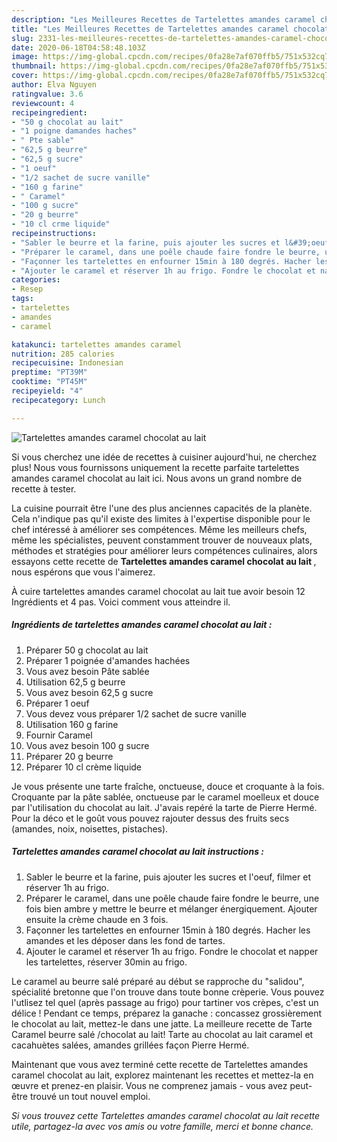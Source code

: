 ```yaml
---
description: "Les Meilleures Recettes de Tartelettes amandes caramel chocolat au lait"
title: "Les Meilleures Recettes de Tartelettes amandes caramel chocolat au lait"
slug: 2331-les-meilleures-recettes-de-tartelettes-amandes-caramel-chocolat-au-lait
date: 2020-06-18T04:58:48.103Z
image: https://img-global.cpcdn.com/recipes/0fa28e7af070ffb5/751x532cq70/tartelettes-amandes-caramel-chocolat-au-lait-photo-principale-de-la-recette.jpg
thumbnail: https://img-global.cpcdn.com/recipes/0fa28e7af070ffb5/751x532cq70/tartelettes-amandes-caramel-chocolat-au-lait-photo-principale-de-la-recette.jpg
cover: https://img-global.cpcdn.com/recipes/0fa28e7af070ffb5/751x532cq70/tartelettes-amandes-caramel-chocolat-au-lait-photo-principale-de-la-recette.jpg
author: Elva Nguyen
ratingvalue: 3.6
reviewcount: 4
recipeingredient:
- "50 g chocolat au lait"
- "1 poigne damandes haches"
- " Pte sable"
- "62,5 g beurre"
- "62,5 g sucre"
- "1 oeuf"
- "1/2 sachet de sucre vanille"
- "160 g farine"
- " Caramel"
- "100 g sucre"
- "20 g beurre"
- "10 cl crme liquide"
recipeinstructions:
- "Sabler le beurre et la farine, puis ajouter les sucres et l&#39;oeuf, filmer et réserver 1h au frigo."
- "Préparer le caramel, dans une poêle chaude faire fondre le beurre, une fois bien ambre y mettre le beurre et mélanger énergiquement. Ajouter ensuite la crème chaude en 3 fois."
- "Façonner les tartelettes en enfourner 15min à 180 degrés. Hacher les amandes et les déposer dans les fond de tartes."
- "Ajouter le caramel et réserver 1h au frigo. Fondre le chocolat et napper les tartelettes, réserver 30min au frigo."
categories:
- Resep
tags:
- tartelettes
- amandes
- caramel

katakunci: tartelettes amandes caramel 
nutrition: 285 calories
recipecuisine: Indonesian
preptime: "PT39M"
cooktime: "PT45M"
recipeyield: "4"
recipecategory: Lunch

---
```



![Tartelettes amandes caramel chocolat au lait](https://img-global.cpcdn.com/recipes/0fa28e7af070ffb5/751x532cq70/tartelettes-amandes-caramel-chocolat-au-lait-photo-principale-de-la-recette.jpg)

Si vous cherchez une idée de recettes à cuisiner aujourd'hui, ne cherchez plus! Nous vous fournissons uniquement la recette parfaite tartelettes amandes caramel chocolat au lait ici. Nous avons un grand nombre de recette à tester.

La cuisine pourrait être l'une des plus anciennes capacités de la planète. Cela n'indique pas qu'il existe des limites à l'expertise disponible pour le chef intéressé à améliorer ses compétences. Même les meilleurs chefs, même les spécialistes, peuvent constamment trouver de nouveaux plats, méthodes et stratégies pour améliorer leurs compétences culinaires, alors essayons cette recette de <strong> Tartelettes amandes caramel chocolat au lait </strong>, nous espérons que vous l'aimerez.

<!--inarticleads1-->

À cuire tartelettes amandes caramel chocolat au lait tue avoir besoin 12 Ingrédients et 4 pas. Voici comment vous atteindre il.

##### Ingrédients de tartelettes amandes caramel chocolat au lait :

1. Préparer 50 g chocolat au lait
1. Préparer 1 poignée d&#39;amandes hachées
1. Vous avez besoin  Pâte sablée
1. Utilisation 62,5 g beurre
1. Vous avez besoin 62,5 g sucre
1. Préparer 1 oeuf
1. Vous devez vous préparer 1/2 sachet de sucre vanille
1. Utilisation 160 g farine
1. Fournir  Caramel
1. Vous avez besoin 100 g sucre
1. Préparer 20 g beurre
1. Préparer 10 cl crème liquide


Je vous présente une tarte fraîche, onctueuse, douce et croquante à la fois. Croquante par la pâte sablée, onctueuse par le caramel moelleux et douce par l&#39;utilisation du chocolat au lait. J&#39;avais repéré la tarte de Pierre Hermé. Pour la déco et le goût vous pouvez rajouter dessus des fruits secs (amandes, noix, noisettes, pistaches). 

<!--inarticleads2-->

##### Tartelettes amandes caramel chocolat au lait instructions :

1. Sabler le beurre et la farine, puis ajouter les sucres et l&#39;oeuf, filmer et réserver 1h au frigo.
1. Préparer le caramel, dans une poêle chaude faire fondre le beurre, une fois bien ambre y mettre le beurre et mélanger énergiquement. Ajouter ensuite la crème chaude en 3 fois.
1. Façonner les tartelettes en enfourner 15min à 180 degrés. Hacher les amandes et les déposer dans les fond de tartes.
1. Ajouter le caramel et réserver 1h au frigo. Fondre le chocolat et napper les tartelettes, réserver 30min au frigo.


Le caramel au beurre salé préparé au début se rapproche du &#34;salidou&#34;, spécialité bretonne que l&#39;on trouve dans toute bonne crèperie. Vous pouvez l&#39;utlisez tel quel (après passage au frigo) pour tartiner vos crèpes, c&#39;est un délice ! Pendant ce temps, préparez la ganache : concassez grossièrement le chocolat au lait, mettez-le dans une jatte. La meilleure recette de Tarte Caramel beurre salé /chocolat au lait! Tarte au chocolat au lait caramel et cacahuètes salées, amandes grillées façon Pierre Hermé. 

<!--inarticleads1-->

<p>
Maintenant que vous avez terminé cette recette de Tartelettes amandes caramel chocolat au lait, explorez maintenant les recettes et mettez-la en œuvre et prenez-en plaisir. Vous ne comprenez jamais - vous avez peut-être trouvé un tout nouvel emploi.
</p>

<p>
<i>Si vous trouvez cette Tartelettes amandes caramel chocolat au lait recette utile, partagez-la avec vos amis ou votre famille, merci et bonne chance.</i>
</p>
